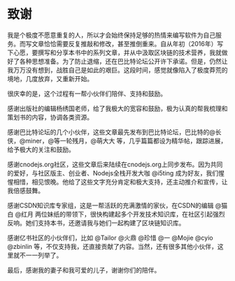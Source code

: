 致谢
====

我是个极度不愿意重复的人，所以才会始终保持足够的热情来编写软件为自己服务。而写文章恰恰需要反复推敲和修改，甚至推倒重来。自从年初（2016年）写下心愿，要撰写和分享本书中的系列文章，并从中汲取区块链的技术营养，我就做好了各种思想准备。为了防止退缩，还在巴比特论坛公开许下承诺。但是，仍然让我万万没有想到，战胜自己是如此的艰巨。这段时间，感觉就像陷入了极度莽荒的境地，几度放弃，又重新开始。

很庆幸的是，这个过程有一帮小伙伴们陪伴、支持和鼓励。

感谢出版社的编辑杨绣国老师，给了我极大的宽容和鼓励，极为认真的帮我梳理和策划书的内容，协调各类资源。

感谢巴比特论坛的几个小伙伴，这些文章最先发布到巴比特论坛，巴比特的@长侠，@miner，@等一轮残月，@萌大大 等，几乎篇篇都设为精华帖，跟踪进展，给予极大的关注和鼓励。

感谢cnodejs.org社区，这些文章后来陆续在cnodejs.org上同步发布。因为共同的爱好，与社区版主、创业者、Nodejs全栈开发大咖 @i5ting 成为好友，我们惺惺相惜，相见恨晚。他给了这些文字充分肯定和极大支持，还主动推介和宣传，让我倍感鼓舞。

感谢CSDN知识库专家组，这是一帮活跃的充满激情的家伙，在CSDN的编辑 @猫白 @红月 两位妹纸的带领下，很快构建起多个开发技术知识库，在社区引起强烈反响。她们支持本书，还邀请我与她们一起构建了区块链知识库。

感谢亿书社区的小伙伴们，比如 @Tailor @火鼎 @珍惜 @一 @Mojie @cyio @zbinlin 等，不仅支持我，还直接贡献了内容。当然，还有很多其他小伙伴，这里就不一一列举了。

最后，感谢我的妻子和我可爱的儿子，谢谢你们的陪伴。
